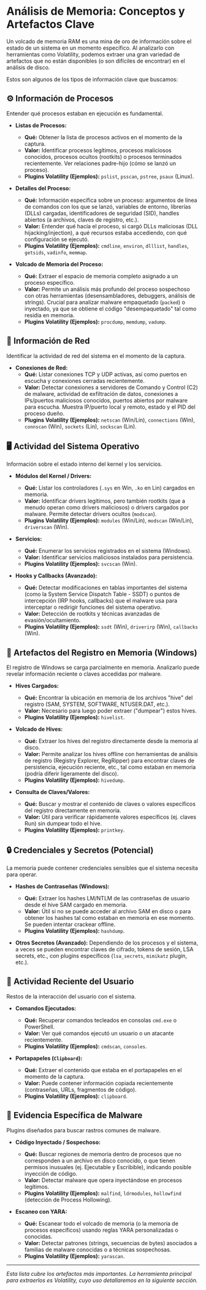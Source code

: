 # Análisis de Memoria: Conceptos y Artefactos Clave

Un volcado de memoria RAM es una mina de oro de información sobre el estado de un sistema en un momento específico. Al analizarlo con herramientas como Volatility, podemos extraer una gran variedad de artefactos que no están disponibles (o son difíciles de encontrar) en el análisis de disco.

Estos son algunos de los tipos de información clave que buscamos:

## ⚙️ Información de Procesos

Entender qué procesos estaban en ejecución es fundamental.

* **Listas de Procesos:**
    * **Qué:** Obtener la lista de procesos activos en el momento de la captura.
    * **Valor:** Identificar procesos legítimos, procesos maliciosos conocidos, procesos ocultos (rootkits) o procesos terminados recientemente. Ver relaciones padre-hijo (cómo se lanzó un proceso).
    * **Plugins Volatility (Ejemplos):** `pslist`, `psscan`, `pstree`, `psaux` (Linux).

* **Detalles del Proceso:**
    * **Qué:** Información específica sobre un proceso: argumentos de línea de comandos con los que se lanzó, variables de entorno, librerías (DLLs) cargadas, identificadores de seguridad (SID), handles abiertos (a archivos, claves de registro, etc.).
    * **Valor:** Entender qué hacía el proceso, si cargó DLLs maliciosas (DLL hijacking/injection), a qué recursos estaba accediendo, con qué configuración se ejecutó.
    * **Plugins Volatility (Ejemplos):** `cmdline`, `environ`, `dlllist`, `handles`, `getsids`, `vadinfo`, `memmap`.

* **Volcado de Memoria del Proceso:**
    * **Qué:** Extraer el espacio de memoria completo asignado a un proceso específico.
    * **Valor:** Permite un análisis más profundo del proceso sospechoso con otras herramientas (desensambladores, debuggers, análisis de strings). Crucial para analizar malware empaquetado (`packed`) o inyectado, ya que se obtiene el código "desempaquetado" tal como residía en memoria.
    * **Plugins Volatility (Ejemplos):** `procdump`, `memdump`, `vadump`.

## 🔌 Información de Red

Identificar la actividad de red del sistema en el momento de la captura.

* **Conexiones de Red:**
    * **Qué:** Listar conexiones TCP y UDP activas, así como puertos en escucha y conexiones cerradas recientemente.
    * **Valor:** Detectar conexiones a servidores de Comando y Control (C2) de malware, actividad de exfiltración de datos, conexiones a IPs/puertos maliciosos conocidos, puertos abiertos por malware para escucha. Muestra IP/puerto local y remoto, estado y el PID del proceso dueño.
    * **Plugins Volatility (Ejemplos):** `netscan` (Win/Lin), `connections` (Win), `connscan` (Win), `sockets` (Lin), `sockscan` (Lin).

## 🖥️ Actividad del Sistema Operativo

Información sobre el estado interno del kernel y los servicios.

* **Módulos del Kernel / Drivers:**
    * **Qué:** Listar los controladores (`.sys` en Win, `.ko` en Lin) cargados en memoria.
    * **Valor:** Identificar drivers legítimos, pero también rootkits (que a menudo operan como drivers maliciosos) o drivers cargados por malware. Permite detectar drivers ocultos (`modscan`).
    * **Plugins Volatility (Ejemplos):** `modules` (Win/Lin), `modscan` (Win/Lin), `driverscan` (Win).

* **Servicios:**
    * **Qué:** Enumerar los servicios registrados en el sistema (Windows).
    * **Valor:** Identificar servicios maliciosos instalados para persistencia.
    * **Plugins Volatility (Ejemplos):** `svcscan` (Win).

* **Hooks y Callbacks (Avanzado):**
    * **Qué:** Detectar modificaciones en tablas importantes del sistema (como la System Service Dispatch Table - SSDT) o puntos de intercepción (IRP hooks, callbacks) que el malware usa para interceptar o redirigir funciones del sistema operativo.
    * **Valor:** Detección de rootkits y técnicas avanzadas de evasión/ocultamiento.
    * **Plugins Volatility (Ejemplos):** `ssdt` (Win), `driverirp` (Win), `callbacks` (Win).

## 🔑 Artefactos del Registro en Memoria (Windows)

El registro de Windows se carga parcialmente en memoria. Analizarlo puede revelar información reciente o claves accedidas por malware.

* **Hives Cargados:**
    * **Qué:** Encontrar la ubicación en memoria de los archivos "hive" del registro (SAM, SYSTEM, SOFTWARE, NTUSER.DAT, etc.).
    * **Valor:** Necesario para luego poder extraer ("dumpear") estos hives.
    * **Plugins Volatility (Ejemplos):** `hivelist`.

* **Volcado de Hives:**
    * **Qué:** Extraer los hives del registro directamente desde la memoria al disco.
    * **Valor:** Permite analizar los hives offline con herramientas de análisis de registro (Registry Explorer, RegRipper) para encontrar claves de persistencia, ejecución reciente, etc., tal como estaban en memoria (podría diferir ligeramente del disco).
    * **Plugins Volatility (Ejemplos):** `hivedump`.

* **Consulta de Claves/Valores:**
    * **Qué:** Buscar y mostrar el contenido de claves o valores específicos del registro directamente en memoria.
    * **Valor:** Útil para verificar rápidamente valores específicos (ej. claves Run) sin dumpear todo el hive.
    * **Plugins Volatility (Ejemplos):** `printkey`.

## 🔒 Credenciales y Secretos (Potencial)

La memoria puede contener credenciales sensibles que el sistema necesita para operar.

* **Hashes de Contraseñas (Windows):**
    * **Qué:** Extraer los hashes LM/NTLM de las contraseñas de usuario desde el hive SAM cargado en memoria.
    * **Valor:** Útil si no se puede acceder al archivo SAM en disco o para obtener los hashes tal como estaban en memoria en ese momento. Se pueden intentar crackear offline.
    * **Plugins Volatility (Ejemplos):** `hashdump`.

* **Otros Secretos (Avanzado):** Dependiendo de los procesos y el sistema, a veces se pueden encontrar claves de cifrado, tokens de sesión, LSA secrets, etc., con plugins específicos (`lsa_secrets`, `mimikatz` plugin, etc.).

## 👤 Actividad Reciente del Usuario

Restos de la interacción del usuario con el sistema.

* **Comandos Ejecutados:**
    * **Qué:** Recuperar comandos tecleados en consolas `cmd.exe` o PowerShell.
    * **Valor:** Ver qué comandos ejecutó un usuario o un atacante recientemente.
    * **Plugins Volatility (Ejemplos):** `cmdscan`, `consoles`.

* **Portapapeles (`Clipboard`):**
    * **Qué:** Extraer el contenido que estaba en el portapapeles en el momento de la captura.
    * **Valor:** Puede contener información copiada recientemente (contraseñas, URLs, fragmentos de código).
    * **Plugins Volatility (Ejemplos):** `clipboard`.

## 🦠 Evidencia Específica de Malware

Plugins diseñados para buscar rastros comunes de malware.

* **Código Inyectado / Sospechoso:**
    * **Qué:** Buscar regiones de memoria dentro de procesos que no corresponden a un archivo en disco conocido, o que tienen permisos inusuales (ej. Ejecutable y Escribible), indicando posible inyección de código.
    * **Valor:** Detectar malware que opera inyectándose en procesos legítimos.
    * **Plugins Volatility (Ejemplos):** `malfind`, `ldrmodules`, `hollowfind` (detección de Process Hollowing).

* **Escaneo con YARA:**
    * **Qué:** Escanear todo el volcado de memoria (o la memoria de procesos específicos) usando reglas YARA personalizadas o conocidas.
    * **Valor:** Detectar patrones (strings, secuencias de bytes) asociados a familias de malware conocidas o a técnicas sospechosas.
    * **Plugins Volatility (Ejemplos):** `yarascan`.

---
*Esta lista cubre los artefactos más importantes. La herramienta principal para extraerlos es Volatility, cuyo uso detallaremos en la siguiente sección.*
